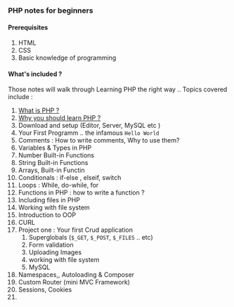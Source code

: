 ### PHP notes for beginners

#### Prerequisites

1. HTML
2. CSS
3. Basic knowledge of programming

#### What's included ?

Those notes will walk through Learning PHP the right way .. Topics covered include :

1. [What is PHP ?](/1-introduction/1-what-is-php/README.md)
2. [Why you should learn PHP ?](1-introduction/2-why-you-should-learn-php/README.md)
3. Download and setup (Editor, Server, MySQL etc )
4. Your First Programm .. the infamous `Hello World`
5. Comments : How to write comments, Why to use them?
6. Variables & Types in PHP
7. Number Built-in Functions
8. String Built-in Functions
9. Arrays, Built-in Functin
10. Conditionals : if-else , elseif, switch
11. Loops : While, do-while, for
12. Functions in PHP : how to write a function ?
13. Including files in PHP
14. Working with file system
15. Introduction to OOP
16. CURL
17. Project one : Your first Crud application
    1. Superglobals (`$_GET`, `$_POST`, `$_FILES` .. etc)
    2. Form validation
    3. Uploading Images
    4. working with file system
    5. MySQL
18. Namespaces,, Autoloading & Composer
19. Custom Router (mini MVC Framework)
20. Sessions, Cookies
21.
